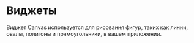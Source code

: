 # Виджеты

Виджет Canvas используется для рисования фигур, таких как линии, овалы, полигоны и прямоугольники, в вашем приложении.
